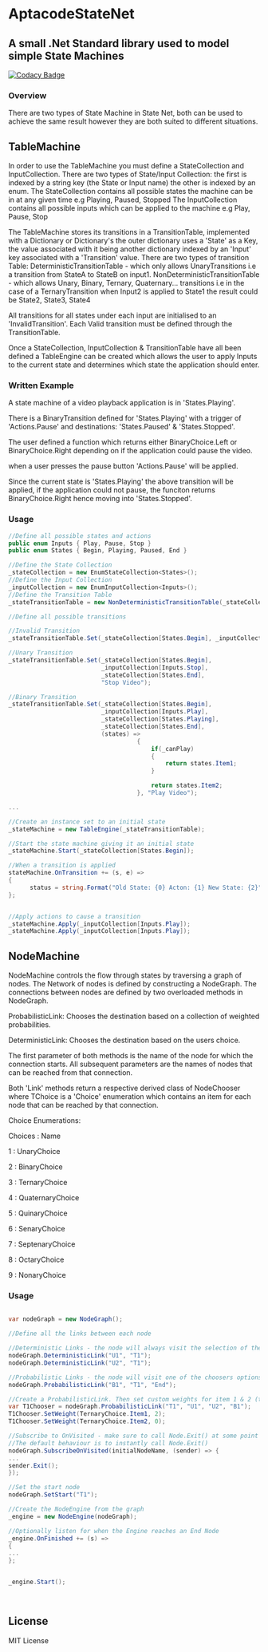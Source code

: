 # AptacodeStateNet

## A small .Net Standard library used to model simple State Machines

[![Codacy Badge](https://api.codacy.com/project/badge/Grade/bbdf96f5e1304d679e6addf01b2618a1)](https://www.codacy.com/manual/Timmoth/AptacodeStateNet?utm_source=github.com&amp;utm_medium=referral&amp;utm_content=Timmoth/AptacodeStateNet&amp;utm_campaign=Badge_Grade)

### Overview

There are two types of State Machine in State Net, both can be used to achieve the same result however they are both suited to different situations.

## TableMachine

In order to use the TableMachine you must define a StateCollection and InputCollection. There are two types of State/Input Collection: the first is indexed by a string key (the State or Input name) the other is indexed by an enum. 
The StateCollection contains all possible states the machine can be in at any given time e.g Playing, Paused, Stopped
The InputCollection contains all possible inputs which can be applied to the machine e.g Play, Pause, Stop

The TableMachine stores its transitions in a TransitionTable, implemented with a Dictionary or Dictionary's the outer dictionary uses a 'State' as a Key, the value associated with it being another dictionary indexed by an 'Input' key associated with a 'Transition' value.
There are two types of transition Table: 
DeterministicTransitionTable - which only allows UnaryTransitions i.e a transition from StateA to StateB on input1.
NonDeterministicTransitionTable - which allows Unary, Binary, Ternary, Quaternary... transitions i.e in the case of a TernaryTransition when Input2 is applied to State1 the result could be State2, State3, State4

All transitions for all states under each input are initialised to an 'InvalidTransition'. Each Valid transition must be defined through the TransitionTable.

Once a StateCollection, InputCollection & TransitionTable have all been defined a TableEngine can be created which allows the user to apply Inputs to the current state and determines which state the application should enter.

### Written Example

A state machine of a video playback application is in 'States.Playing'.

There is a BinaryTransition defined for 'States.Playing' with a trigger of 'Actions.Pause' and destinations: 'States.Paused' & 'States.Stopped'. 

The user defined a function which returns either BinaryChoice.Left or BinaryChoice.Right depending on if the application could pause the video.

when a user presses the pause button 'Actions.Pause' will be applied. 

Since the current state is 'States.Playing' the above transition will be applied, if the application could not pause, the funciton returns BinaryChoice.Right hence moving into 'States.Stopped'.

### Usage

```csharp
//Define all possible states and actions
public enum Inputs { Play, Pause, Stop }
public enum States { Begin, Playing, Paused, End }

//Define the State Collection
_stateCollection = new EnumStateCollection<States>();
//Define the Input Collection
_inputCollection = new EnumInputCollection<Inputs>();
//Define the Transition Table
_stateTransitionTable = new NonDeterministicTransitionTable(_stateCollection, _inputCollection);

//Define all possible transitions

//Invalid Transition
_stateTransitionTable.Set(_stateCollection[States.Begin], _inputCollection[Inputs.Pause], "Cannot Pause before the video is playing");

//Unary Transition
_stateTransitionTable.Set(_stateCollection[States.Begin],
                          _inputCollection[Inputs.Stop],
                          _stateCollection[States.End],
                          "Stop Video");

//Binary Transition
_stateTransitionTable.Set(_stateCollection[States.Begin],
                          _inputCollection[Inputs.Play],
                          _stateCollection[States.Playing],
                          _stateCollection[States.End],
                          (states) =>
                                    {
                                        if(_canPlay)
                                        {
                                            return states.Item1;
                                        }

                                        return states.Item2;
                                    }, "Play Video");

...

//Create an instance set to an initial state
_stateMachine = new TableEngine(_stateTransitionTable);

//Start the state machine giving it an initial state
_stateMachine.Start(_stateCollection[States.Begin]);

//When a transition is applied
stateMachine.OnTransition += (s, e) => 
{ 
      status = string.Format("Old State: {0} Acton: {1} New State: {2}", e.OldState, e.Action, e.NewState);
};


//Apply actions to cause a transition
_stateMachine.Apply(_inputCollection[Inputs.Play]);
_stateMachine.Apply(_inputCollection[Inputs.Play]);

```

## NodeMachine

NodeMachine controls the flow through states by traversing a graph of nodes.
The Network of nodes is defined by constructing a NodeGraph.
The connections between nodes are defined by two overloaded methods in NodeGraph.

ProbabilisticLink: Chooses the destination based on a collection of weighted probabilities.

DeterministicLink: Chooses the destination based on the users choice.

The first parameter of both methods is the name of the node for which the connection starts. All subsequent parameters are the names of nodes that can be reached from that connection. 


Both 'Link' methods return a respective derived class of NodeChooser<TChoice> where TChoice is a 'Choice' enumeration which contains an item for each node that can be reached by that connection. 

Choice Enumerations: 

Choices : Name

1       : UnaryChoice

2       : BinaryChoice

3       : TernaryChoice

4       : QuaternaryChoice

5       : QuinaryChoice

6       : SenaryChoice

7       : SeptenaryChoice

8       : OctaryChoice

9       : NonaryChoice


### Usage

```csharp

var nodeGraph = new NodeGraph();

//Define all the links between each node

//Deterministic Links - the node will always visit the selection of the chooser
nodeGraph.DeterministicLink("U1", "T1");
nodeGraph.DeterministicLink("U2", "T1");

//Probabilistic Links - the node will visit one of the choosers options depending on their weight
nodeGraph.ProbabilisticLink("B1", "T1", "End");

//Create a ProbabilisticLink. Then set custom weights for item 1 & 2 (the default weigt is 0)
var T1Chooser = nodeGraph.ProbabilisticLink("T1", "U1", "U2", "B1");
T1Chooser.SetWeight(TernaryChoice.Item1, 2);
T1Chooser.SetWeight(TernaryChoice.Item2, 0);

//Subscribe to OnVisited - make sure to call Node.Exit() at some point to move to the next Node in the graph
//The default behaviour is to instantly call Node.Exit()
nodeGraph.SubscribeOnVisited(initialNodeName, (sender) => { 
...
sender.Exit();
});

//Set the start node
nodeGraph.SetStart("T1");

//Create the NodeEngine from the graph
_engine = new NodeEngine(nodeGraph);

//Optionally listen for when the Engine reaches an End Node
_engine.OnFinished += (s) =>
{
...
};


_engine.Start();

  

```

## License

MIT License
